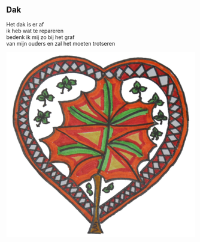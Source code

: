 ---
---

## Dak

Het dak is er af \
ik heb wat te repareren \
bedenk ik mij zo bij het graf \
van mijn ouders en zal het moeten trotseren

![herfstblad](herfstblad.png)
